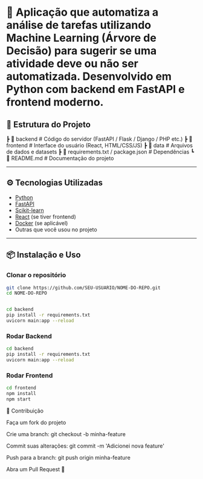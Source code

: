 # 🚀 Aplicação que automatiza a análise de tarefas utilizando Machine Learning (Árvore de Decisão) para sugerir se uma atividade deve ou não ser automatizada. Desenvolvido em Python com backend em FastAPI e frontend moderno.

## 📂 Estrutura do Projeto

┣ 📂 backend # Código do servidor (FastAPI / Flask / Django / PHP etc.)
┣ 📂 frontend # Interface do usuário (React, HTML/CSS/JS)
┣ 📂 data # Arquivos de dados e datasets
┣ 📜 requirements.txt / package.json # Dependências
┗ 📜 README.md # Documentação do projeto


---

## ⚙️ Tecnologias Utilizadas

- [Python](https://www.python.org/)  
- [FastAPI](https://fastapi.tiangolo.com/)  
- [Scikit-learn](https://scikit-learn.org/)  
- [React](https://react.dev/) (se tiver frontend)  
- [Docker](https://www.docker.com/) (se aplicável)  
- Outras que você usou no projeto

---

## 📦 Instalação e Uso

### Clonar o repositório
```bash
git clone https://github.com/SEU-USUARIO/NOME-DO-REPO.git
cd NOME-DO-REPO


cd backend
pip install -r requirements.txt
uvicorn main:app --reload
```

### Rodar Backend
```bash
cd backend
pip install -r requirements.txt
uvicorn main:app --reload
```

### Rodar Frontend
```bash
cd frontend
npm install
npm start
```


🤝 Contribuição

Faça um fork do projeto

Crie uma branch: git checkout -b minha-feature

Commit suas alterações: git commit -m 'Adicionei nova feature'

Push para a branch: git push origin minha-feature

Abra um Pull Request 🚀

